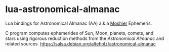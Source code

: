 # lua-astronomical-almanac

Lua bindings for Astronomical Almanac (AA) a.k.a [Moshier](http://www.moshier.net/) Ephemeris.

C program computes ephemerides of Sun, Moon, planets, comets, and stars using rigorous reduction methods from the _Astronomical Almanac_ and related sources.
https://salsa.debian.org/alteholz/astronomical-almanac
